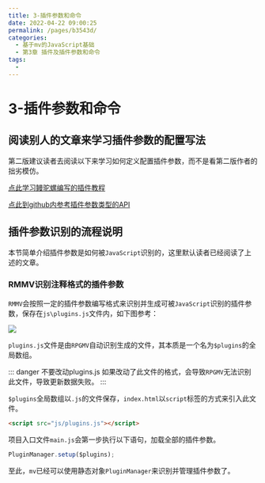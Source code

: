 ```yaml
---
title: 3-插件参数和命令
date: 2022-04-22 09:00:25
permalink: /pages/b3543d/
categories:
  - 基于mv的JavaScript基础
  - 第3章 插件及插件参数和命令
tags:
  - 
---
```

# 3-插件参数和命令





## 阅读别人的文章来学习插件参数的配置写法
第二版建议读者去阅读以下来学习如何定义配置插件参数，而不是看第二版作者的拙劣模仿。

[点此学习鳗驼螺编写的插件教程](https://www.jianshu.com/p/0bd8b462dac1)

[点此到github内参考插件参数类型的API](https://github.com/orzFly/rpgmaker-mv-plugins/tree/master/docs/PluginEditorDemo )



## 插件参数识别的流程说明
本节简单介绍插件参数是如何被```JavaScript```识别的，这里默认读者已经阅读了上述的文章。


### RMMV识别注释格式的插件参数
```RMMV```会按照一定的插件参数编写格式来识别并生成可被```JavaScript```识别的插件参数，保存在```js\plugins.js```文件内，如下图参考：

![](https://gitee.com/HechiCollegeComputerAssociation/image-store/raw/master/20220220/fvbxwsoW1c3I.png)

```plugins.js```文件是由```RPGMV```自动识别生成的文件，其本质是一个名为```$plugins```的全局数组。

::: danger 不要改动plugins.js
如果改动了此文件的格式，会导致```RPGMV```无法识别此文件，导致更新数据失败。
:::





```$plugins```全局数组以```.js```的文件保存，```index.html```以```script```标签的方式来引入此文件。
``` html
<script src="js/plugins.js"></script>
```

项目入口文件```main.js```会第一步执行以下语句，加载全部的插件参数。
``` js
PluginManager.setup($plugins);
```
至此，```mv```已经可以使用静态对象```PluginManager```来识别并管理插件参数了。


